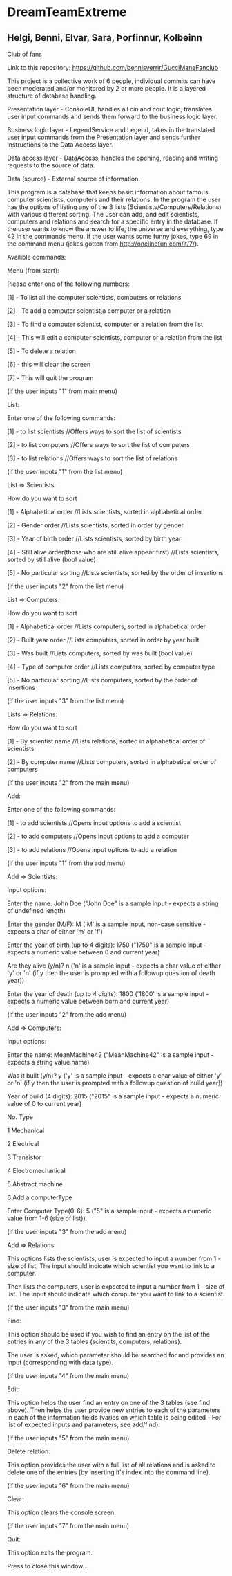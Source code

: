 # DreamTeamExtreme

## Helgi, Benni, Elvar, Sara, Þorfinnur, Kolbeinn

Club of fans

Link to this repository: https://github.com/bennisverrir/GucciManeFanclub

This project is a collective work of 6 people, individual commits can have been moderated and/or monitored by 2 or more people. It is a layered structure of database handling.

Presentation layer - ConsoleUI, handles all cin and cout logic, translates user input commands and sends them forward to the business logic layer.

Business logic layer - LegendService and Legend, takes in the translated user input commands from the Presentation layer and sends further instructions to the Data Access layer.

Data access layer - DataAccess, handles the opening, reading and writing requests to the source of data.

Data (source) - External source of information.

This program is a database that keeps basic information about famous computer scientists, computers and their relations. In the program the user has the options of listing any of the 3 lists (Scientists/Computers/Relations) with various different sorting. The user can add, and edit scientists, computers and relations and search for a specific entry in the database. If the user wants to know the answer to life, the universe and everything, type 42 in the commands menu. If the user wants some funny jokes, type 69 in the command menu (jokes gotten from  http://onelinefun.com/it/7/).

Availible commands:

Menu (from start):

Please enter one of the following numbers:

[1] - To list all the computer scientists, computers or relations

[2] - To add a computer scientist,a computer or a relation

[3] - To find a computer scientist, computer or a relation from the list

[4] - This will edit a computer scientists, computer or a relation from the list    

[5] - To delete a relation  

[6] - this will clear the screen

[7] - This will quit the program                              


(if the user inputs "1" from main menu)

List:


Enter one of the following commands:

[1] - to list scientists  //Offers ways to sort the list of scientists

[2] - to list computers  //Offers ways to sort the list of computers

[3] - to list relations  //Offers ways to sort the list of relations


(if the user inputs "1" from the list menu)

List => Scientists:

How do you want to sort

[1] - Alphabetical order  //Lists scientists, sorted in alphabetical order

[2] - Gender order  //Lists scientists, sorted in order by gender

[3] - Year of birth order  //Lists scientists, sorted by birth year

[4] - Still alive order(those who are still alive appear first) //Lists scientists, sorted by still alive (bool value)

[5] - No particular sorting  //Lists scientists, sorted by the order of insertions


(if the user inputs "2" from the list menu)

List => Computers:

How do you want to sort

[1] - Alphabetical order //Lists computers, sorted in alphabetical order

[2] - Built year order //Lists computers, sorted in order by year built

[3] - Was built //Lists computers, sorted by was built (bool value)

[4] - Type of computer order //Lists computers, sorted by computer type

[5] - No particular sorting //Lists computers, sorted by the order of insertions


(if the user inputs "3" from the list menu)

Lists => Relations:

How do you want to sort

[1] - By scientist name //Lists relations, sorted in alphabetical order of scientists

[2] - By computer name //Lists computers, sorted in alphabetical order of computers

(if the user inputs "2" from the main menu)

Add:

Enter one of the following commands:

[1] - to add scientists  //Opens input options to add a scientist

[2] - to add computers  //Opens input options to add a computer

[3] - to add relations //Opens input options to add a relation

(if the user inputs "1" from the add menu)

Add => Scientists:

Input options:

Enter the name: John Doe ("John Doe" is a sample input - expects a string of undefined length)

Enter the gender (M/F): M ('M' is a sample input, non-case sensitive - expects a char of either 'm' or 'f')

Enter the year of birth (up to 4 digits): 1750 ("1750" is a sample input - expects a numeric value between 0 and current year)

Are they alive (y/n)? n ('n' is a sample input - expects a char value of either 'y' or 'n' (if y then the user is prompted with a followup question of death year))

Enter the year of death (up to 4 digits): 1800 ('1800' is a sample input - expects a numeric value between born and current year)

(if the user inputs "2" from the add menu)

Add => Computers:

Input options:

Enter the name: MeanMachine42 ("MeanMachine42" is a sample input - expects a string value name)

Was it built (y/n)? y ('y' is a sample input - expects a char value of either 'y' or 'n' (if y then the user is prompted with a followup question of build year))

Year of build (4 digits): 2015 ("2015" is a sample input - expects a numeric value of 0 to current year)

No.    Type

1      Mechanical

2      Electrical

3      Transistor

4      Electromechanical

5      Abstract machine

6      Add a computerType

Enter Computer Type(0-6): 5 ("5" is a sample input - expects a numeric value from 1-6 (size of list)).

(if the user inputs "3" from the add menu)

Add => Relations:

This options lists the scientists, user is expected to input a number from 1 - size of list. The input should indicate which scientist you want to link to a computer.

Then lists the computers, user is expected to input a number from 1 - size of list. The input should indicate which computer you want to link to a scientist.

(if the user inputs "3" from the main menu)

Find:

This option should be used if you wish to find an entry on the list of the entries in any of the 3 tables (scientits, computers, relations). 

The user is asked, which parameter should be searched for and provides an input (corresponding with data type). 


(if the user inputs "4" from the main menu)

Edit:

This option helps the user find an entry on one of the 3 tables (see find above). Then helps the user provide new entries to each of the parameters in each of the information fields (varies on which table is being edited - For list of expected inputs and parameters, see add/find). 

(if the user inputs "5" from the main menu)

Delete relation:

This option provides the user with a full list of all relations and is asked to delete one of the entries (by inserting it's index into the command line).

(if the user inputs "6" from the main menu)

Clear:
 
This option clears the console screen.

(if the user inputs "7" from the main menu)

Quit:

This option exits the program.

Press <RETURN> to close this window...
